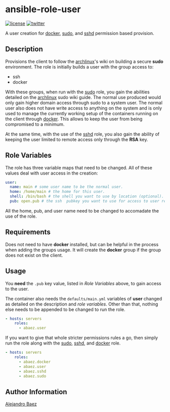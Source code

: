 ansible-role-user
=========
[![license][2i]][2p]
[![twitter][3i]][3p]

A user creation for [docker], [sudo], and [sshd] permission based provision.

Description
-----------

Provisions the client to follow the [archlinux][5]'s wiki on building a secure **sudo** environment. The role is initially builds a user with the group access to:

- ssh
- docker

With these groups, when run with the [sudo] role, you gain the abilities detailed on the [archlinux][5] sudo wiki guide. The normal use produced would only gain higher domain access through sudo to a system user. The normal user also does not have write access to anything on the system and is only used to manage the currently working setup of the containers running on the client through [docker]. This allows to keep the user from being compromised to a minimum.

At the same time, with the use of the [sshd] role, you also gain the ability of keeping the user limited to remote access only through the **RSA** key.

Role Variables
--------------

The role has three variable maps that need to be changed. All of these values deal with user access in the creation:

``` yaml
user:
  name: main # some user name to be the normal user.
  home: /home/main # the home for this user.
  shell: /bin/bash # the shell you want to use by location (optional). 
  pub: open.pub # the ssh  pubkey you want to use for access to user remotely.
```

All the home, pub, and user name need to be changed to accomadate the use of the role.

Requirements
------------

Does not need to have **docker** installed, but can be helpful in the process when adding the groups usage. It will create the **docker** group if the group does not exist on the client.

Usage
-----

You **need** the `.pub` key value, listed in *Role Variables* above, to gain access to the user.

The container also needs the `defaults/main.yml` variables of **user** changed as detailed on the description and *role variables*. Other than that, nothing else needs to be appended to be changed to run the role.

``` yaml
- hosts: servers
    roles:
      - abaez.user
```

If you want to give that whole stricter permissions rules a go, then simply run the role along with the [sudo], [sshd], and [docker] role.

``` yaml
- hosts: servers
    roles:
      - abaez.docker
      - abaez.user
      - abaez.sshd
      - abaez.sudo
```

Author Information
------------------

[Alejandro Baez][1]


[1]: https://keybase.io/baez
[2i]: https://img.shields.io/badge/license-BSD_2-green.svg
[2p]: ./LICENSE
[3i]: https://img.shields.io/badge/twitter-a_baez-blue.svg
[3p]: https://twitter.com/a_baez
[5]: https://wiki.archlinux.org/index.php/Sudo#Harden_with_Sudo_Example

[sshd]: https://galaxy.ansible.com/abaez/sshd
[sudo]: https://galaxy.ansible.com/abaez/sudo
[docker]: https://galaxy.ansible.com/abaez/docker
